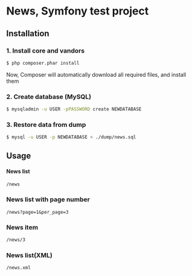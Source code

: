 # News, Symfony test project #

## Installation ##

### 1. Install core and vandors ###

```sh
$ php composer.phar install
```

Now, Composer will automatically download all required files, and install them


### 2. Create database (MySQL) ###

```sh
$ mysqladmin -u USER -pPASSWORD create NEWDATABASE
```

### 3. Restore data from dump ###

```sh
$ mysql -u USER -p NEWDATABASE < ./dump/news.sql
```

## Usage ##

#### News list ####
```sh
/news
```

### News list with page number ###
```shnews?page=1&per_page=1
/news?page=1&per_page=3
```

### News item ###
```sh
/news/3
```

### News list(XML) ###
```sh
/news.xml
```
